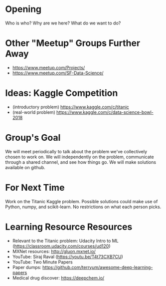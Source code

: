 # Opening

Who is who?  Why are we here?  What do we want to do?

# Other "Meetup" Groups Further Away

- https://www.meetup.com/Projects/
- https://www.meetup.com/SF-Data-Science/

# Ideas: Kaggle Competition

- (introductory problem) https://www.kaggle.com/c/titanic
- (real-world problem) https://www.kaggle.com/c/data-science-bowl-2018

# Group's Goal

We will meet periodically to talk about the problem we've collectively chosen
to work on.  We will independently on the problem, communicate through a shared
channel, and see how things go.  We will make solutions available on github.

# For Next Time

Work on the Titanic Kaggle problem.  Possible solutions could make use of
Python, numpy, and scikit-learn.  No restrictions on what each person picks.

# Learning Resource Resources

- Relevant to the Titanic problem: Udacity Intro to ML
  (https://classroom.udacity.com/courses/ud120)
- MXNet resources: http://gluon.mxnet.io/
- YouTube: Siraj Raval (https://youtu.be/T4t73CXB7CU)
- YouTube: Two Minute Papers
- Paper dumps: https://github.com/terryum/awesome-deep-learning-papers
- Medical drug discover: https://deepchem.io/
